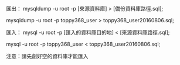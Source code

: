 匯出：
mysqldump -u root -p [來源資料庫] > [備份資料庫路徑.sql];

mysqldump -u root -p toppy368_user > toppy368_user20160806.sql;

匯入：
mysql -u root -p [匯入的資料庫目的地] < [來源資料庫路徑.sql];

mysql -u root -p toppy368_user < toppy368_user20160806.sql;

注意：請先創好空的資料庫才能匯入
